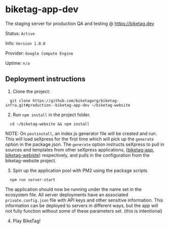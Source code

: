 # biketag-app-dev
The staging server for production QA and testing @ https://biketag.dev

Status: `Active`

Info: `Version 1.0.0`

Provider: `Google Compute Engine`

Uptime: `n/a`

## Deployment instructions

1) Clone the project:

```
  git clone https://github.com/biketagorg/biketag-infra.git#production--biketag-app-dev ~/biketag-website
```

2) Run `npm install` in the project folder.

```
  cd ~/biketag-website && npm install
```

NOTE: On `postinstall`, an index.js generator file will be created and run. This will load seXpress for the first time which will pick up the `generate` option in the package.json. The `generate` option instructs seXpress to pull in sources and templates from other seXpress applications, ([biketag-app](https://github.com/biketagorg/biketag-app), [biketag-webiste](https://github.com/biketagorg/biketag-webiste)) respectively, and pulls in the configuration from the biketag-website project.

3) Spin up the application pool with PM2 using the package scripts

```
  npm run server-start
```

The application should now be running under the name set in the ecosystem file. All server deployments have an associated `private.config.json` file with API keys and other sensitive information. This information can be deployed to servers in different ways, but the app will not fully function without some of these parameters set. (this is intentional)

4) Play BikeTag!
